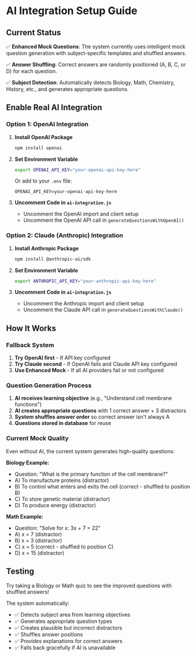 # AI Integration Setup Guide

## Current Status
✅ **Enhanced Mock Questions**: The system currently uses intelligent mock question generation with subject-specific templates and shuffled answers.

✅ **Answer Shuffling**: Correct answers are randomly positioned (A, B, C, or D) for each question.

✅ **Subject Detection**: Automatically detects Biology, Math, Chemistry, History, etc., and generates appropriate questions.

## Enable Real AI Integration

### Option 1: OpenAI Integration

1. **Install OpenAI Package**
   ```bash
   npm install openai
   ```

2. **Set Environment Variable**
   ```bash
   export OPENAI_API_KEY="your-openai-api-key-here"
   ```
   Or add to your `.env` file:
   ```
   OPENAI_API_KEY=your-openai-api-key-here
   ```

3. **Uncomment Code in `ai-integration.js`**
   - Uncomment the OpenAI import and client setup
   - Uncomment the OpenAI API call in `generateQuestionsWithOpenAI()`

### Option 2: Claude (Anthropic) Integration

1. **Install Anthropic Package**
   ```bash
   npm install @anthropic-ai/sdk
   ```

2. **Set Environment Variable**
   ```bash
   export ANTHROPIC_API_KEY="your-anthropic-api-key-here"
   ```

3. **Uncomment Code in `ai-integration.js`**
   - Uncomment the Anthropic import and client setup
   - Uncomment the Claude API call in `generateQuestionsWithClaude()`

## How It Works

### Fallback System
1. **Try OpenAI first** - If API key configured
2. **Try Claude second** - If OpenAI fails and Claude API key configured  
3. **Use Enhanced Mock** - If all AI providers fail or not configured

### Question Generation Process
1. **AI receives learning objective** (e.g., "Understand cell membrane functions")
2. **AI creates appropriate questions** with 1 correct answer + 3 distractors
3. **System shuffles answer order** so correct answer isn't always A
4. **Questions stored in database** for reuse

### Current Mock Quality
Even without AI, the current system generates high-quality questions:

**Biology Example:**
- Question: "What is the primary function of the cell membrane?"
- A) To manufacture proteins (distractor)
- B) To control what enters and exits the cell (correct - shuffled to position B)
- C) To store genetic material (distractor)  
- D) To produce energy (distractor)

**Math Example:**
- Question: "Solve for x: 3x + 7 = 22"
- A) x = 7 (distractor)
- B) x = 3 (distractor)
- C) x = 5 (correct - shuffled to position C)
- D) x = 15 (distractor)

## Testing

Try taking a Biology or Math quiz to see the improved questions with shuffled answers!

The system automatically:
- ✅ Detects subject area from learning objectives
- ✅ Generates appropriate question types
- ✅ Creates plausible but incorrect distractors
- ✅ Shuffles answer positions
- ✅ Provides explanations for correct answers
- ✅ Falls back gracefully if AI is unavailable